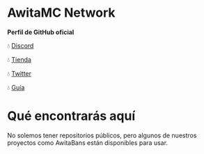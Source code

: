 # AwitaMC Network
**Perfil de GitHub oficial**

💧 [Discord](https://discord.awitamc.net/)

💧 [Tienda](https://tienda.awitamc.net/)

💧 [Twitter](https://twitter.com/AwitaMC_)

💧 [Guía](https://guia.awitamc.net/)

# Qué encontrarás aquí

No solemos tener repositorios públicos, pero algunos de nuestros proyectos como AwitaBans están disponibles para usar.

